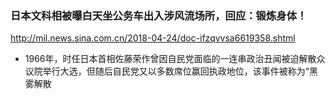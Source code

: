 ### 日本文科相被曝白天坐公务车出入涉风流场所，回应：锻炼身体！
http://mil.news.sina.com.cn/2018-04-24/doc-ifzqvvsa6619358.shtml
- 1966年，时任日本首相佐藤荣作曾因自民党面临的一连串政治丑闻被迫解散众议院举行大选，但随后自民党又以多数席位赢回执政地位，该事件被称为“黑雾解散